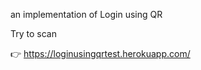 an implementation of Login using QR

Try to scan

	
&#128073; https://loginusingqrtest.herokuapp.com/
